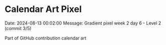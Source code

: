 # Calendar Art Pixel

Date: 2024-08-13 00:02:00
Message: Gradient pixel week 2 day 6 - Level 2 (commit 3/5)

Part of GitHub contribution calendar art
